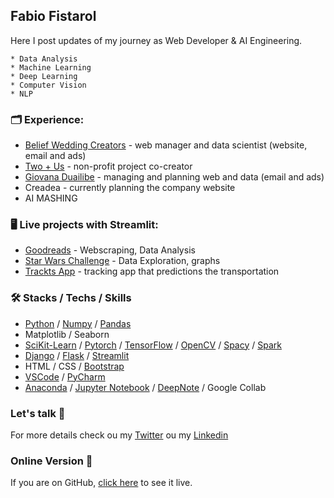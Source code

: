 ## Fabio Fistarol 

<!-- ![](https://apps.streamlitusercontent.com/ntc-google-fit/google_fit_project/main/app.py/+/media/31cba5ee24ab5631d031eb545ee626989454437ed3e11c0ff2127005.jpeg) -->

Here I post updates of my journey as Web Developer & AI Engineering.


```
* Data Analysis
* Machine Learning
* Deep Learning
* Computer Vision
* NLP
```


### 🗂 Experience:
* <a href="https://www.beliefweddingcreators.com/" target="_blank">Belief Wedding Creators</a> - web manager and data scientist (website, email and ads)
* <a href="https://twoplususweddings.com/" target="_blank">Two + Us</a> - non-profit project co-creator 
* <a href="https://giovanaduailibe.com/" target="_blank">Giovana Duailibe</a> - managing and planning web and data (email and ads) 
* Creadea - currently planning the company website 
* AI MASHING




### 🖥 Live projects with Streamlit: 
* [Goodreads](https://share.streamlit.io/dumbledore-on-strive/goodreads-app) - Webscraping, Data Analysis
* [Star Wars Challenge](https://share.streamlit.io/fistadev/starwars_data_project/main/app.py) - Data Exploration, graphs
* [Trackts App](https://share.streamlit.io/ntc-google-fit/google_fit_project/main/app.py) - tracking app that predictions the transportation
<!-- * [Heart Attack Predictions](https://share.streamlit.io/fistadev/heart_attack_predictions/main/app.py) - Machine Learning Models -->




### 🛠 Stacks / Techs / Skills

* [Python](https://www.python.org/) / [Numpy](https://numpy.org/) / [Pandas](https://pandas.pydata.org/docs/user_guide/10min.html)
* Matplotlib / Seaborn
* [SciKit-Learn](https://scikit-learn.org/stable/index.html) / [Pytorch](https://pytorch.org/) / [TensorFlow](https://www.tensorflow.org/) / [OpenCV](https://opencv.org/) / [Spacy](https://spacy.io/) / [Spark](https://spark.apache.org/)
* [Django](https://www.djangoproject.com/) / [Flask](https://flask.palletsprojects.com/en/2.0.x/) / [Streamlit](https://streamlit.io/) 
* HTML / CSS / [Bootstrap](https://getbootstrap.com/)
* [VSCode](https://code.visualstudio.com/) / [PyCharm](https://www.jetbrains.com/pycharm/)
* [Anaconda](https://www.anaconda.com/) / [Jupyter Notebook](https://jupyter.org/) / [DeepNote](https://deepnote.com/) / Google Collab



<!-- ### NoCode Stuff

* Email Marketing: [Mailchimp](https://mailchimp.com/)
* Website / Blog / Landing Pages: [Webflow](https://webflow.com/) / Wordpress / [Linktree](https://linktr.ee/) / Kajabi / Clickfunnels
* Quizz / Data: [Typeform](https://www.typeform.com/)
* Organization: [Zapier](https://zapier.com/) / [Trello](https://trello.com/) -->



### Let's talk 💬

For more details check ou my [Twitter](https://twitter.com/fafistarol) ou my [Linkedin](https://www.linkedin.com/in/fabiofistarol/)



### Online Version 🍿

If you are on GitHub, [click here](https://fistadev.github.io/) to see it live.
